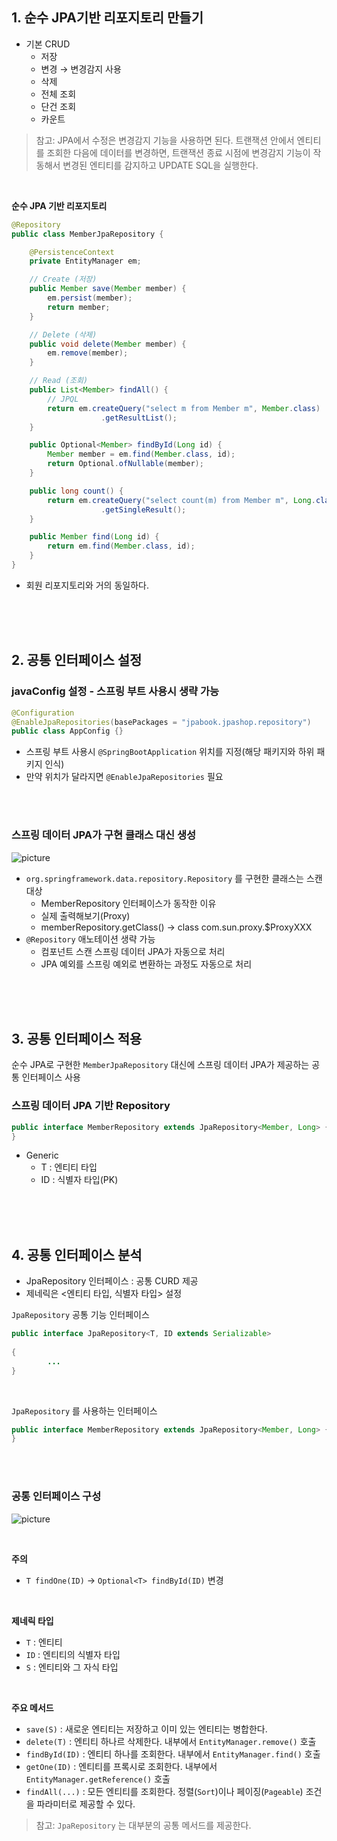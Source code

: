 ## 1. 순수 JPA기반 리포지토리 만들기

- 기본 CRUD
    - 저장
    - 변경 → 변경감지 사용
    - 삭제
    - 전체 조회
    - 단건 조회
    - 카운트

> 참고: JPA에서 수정은 변경감지 기능을 사용하면 된다.
트랜잭션 안에서 엔티티를 조회한 다음에 데이터를 변경하면, 트랜잭션 종료 시점에 변경감지 기능이 작동해서 변경된 엔티티를 감지하고 UPDATE SQL을 실행한다.

<br>

**순수 JPA 기반 리포지토리**

```java
@Repository
public class MemberJpaRepository {

    @PersistenceContext
    private EntityManager em;

  	// Create (저장)
    public Member save(Member member) {
        em.persist(member);
        return member;
    }

  	// Delete (삭제)
    public void delete(Member member) {
        em.remove(member);
    }

  	// Read (조회)
    public List<Member> findAll() {
        // JPQL
        return em.createQuery("select m from Member m", Member.class)
                    .getResultList();
    }

    public Optional<Member> findById(Long id) {
        Member member = em.find(Member.class, id);
        return Optional.ofNullable(member);
    }

    public long count() {
        return em.createQuery("select count(m) from Member m", Long.class)
                    .getSingleResult();
    }

    public Member find(Long id) {
        return em.find(Member.class, id);
    }
}
```

- 회원 리포지토리와 거의 동일하다.



<br>

<br>

<br>



## 2. 공통 인터페이스 설정

### javaConfig 설정 - 스프링 부트 사용시 생략 가능

```java
@Configuration 
@EnableJpaRepositories(basePackages = "jpabook.jpashop.repository") 
public class AppConfig {}
```

- 스프링 부트 사용시 `@SpringBootApplication` 위치를 지정(해당 패키지와 하위 패키지 인식)
- 만약 위치가 달라지면 `@EnableJpaRepositories` 필요



<br>

<br>



### 스프링 데이터 JPA가 구현 클래스 대신 생성

![picture](https://github.com/JaeYeon33/TIL/blob/main/JPA/image/Untitled%2045.png?raw=true)

- `org.springframework.data.repository.Repository` 를 구현한 클래스는 스캔 대상
    - MemberRepository 인터페이스가 동작한 이유
    - 실제 출력해보기(Proxy)
    - memberRepository.getClass() → class com.sun.proxy.$ProxyXXX
- `@Repository` 애노테이션 생략 가능
    - 컴포넌트 스캔 스프링 데이터 JPA가 자동으로 처리
    - JPA 예외를 스프링 예외로 변환하는 과정도 자동으로 처리
    



<br>

<br>

<br>



## 3. 공통 인터페이스 적용

순수 JPA로 구현한 `MemberJpaRepository` 대신에 스프링 데이터 JPA가 제공하는 공통 인터페이스 사용

### 스프링 데이터 JPA 기반 Repository

```java
public interface MemberRepository extends JpaRepository<Member, Long> {
}
```

- Generic
    - T : 엔티티 타입
    - ID : 식별자 타입(PK)

<br>

<br>

<br>



## 4. 공통 인터페이스 분석

- JpaRepository 인터페이스 : 공통 CURD 제공
- 제네릭은 <엔티티 타입, 식별자 타입> 설정

`JpaRepository` 공통 기능 인터페이스

```java
public interface JpaRepository<T, ID extends Serializable> 
																		extends PagingAndSortingRepository<T, ID> 
{ 
		...
}
```

<br>

`JpaRepository` 를 사용하는 인터페이스

```java
public interface MemberRepository extends JpaRepository<Member, Long> { 
}
```

<br>

<br>



### 공통 인터페이스 구성

![picture](https://github.com/JaeYeon33/TIL/blob/main/JPA/image/Untitled%2046.png?raw=true)

<br>

**주의**

- `T findOne(ID)` → `Optional<T> findById(ID)` 변경

<br>

**제네릭 타입**

- `T` : 엔티티
- `ID` : 엔티티의 식별자 타입
- `S` : 엔티티와 그 자식 타입

<br>

**주요 메서드**

- `save(S)` : 새로운 엔티티는 저장하고 이미 있는 엔티티는 병합한다.
- `delete(T)` : 엔티티 하나르 삭제한다. 내부에서 `EntityManager.remove()` 호출
- `findById(ID)` : 엔티티 하나를 조회한다. 내부에서 `EntityManager.find()` 호출
- `getOne(ID)` : 엔티티를 프록시로 조회한다. 내부에서 `EntityManager.getReference()` 호출
- `findAll(...)` : 모든 엔티티를 조회한다. 정렬(`Sort`)이나 페이징(`Pageable`) 조건을 파라미터로 제공할 수 있다.

> 참고: `JpaRepository` 는 대부분의 공통 메서드를 제공한다.